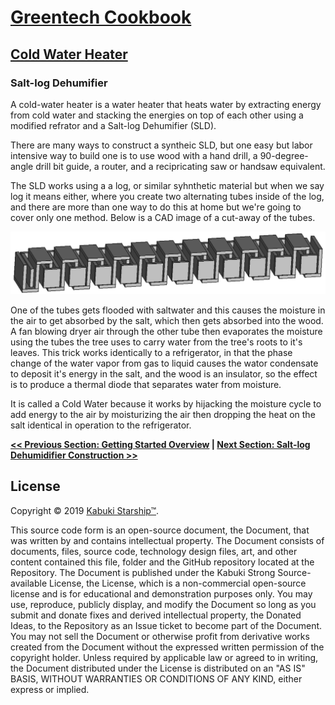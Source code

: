 # [Greentech Cookbook](../../readme.md)

## [Cold Water Heater](../)

### Salt-log Dehumifier

A cold-water heater is a water heater that heats water by extracting energy from cold water and stacking the energies on top of each other using a modified refrator and a Salt-log Dehumifier (SLD).

There are many ways to construct a syntheic SLD, but one easy but labor intensive way to build one is to use wood with a hand drill, a 90-degree-angle drill bit guide, a router, and a recipricating saw or handsaw equivalent.

The SLD works using a a log, or similar syhnthetic material but when we say log it means either, where you create two alternating tubes inside of the log, and there are more than one way to do this at home but we're going to cover only one method. Below is a CAD image of a cut-away of the tubes.

![Salt-log Dehumifier Tubes CAD model cut-away.](tubes.png)

One of the tubes gets flooded with saltwater and this causes the moisture in the air to get absorbed by the salt, which then gets absorbed into the wood. A fan blowing dryer air through the other tube then evaporates the moisture using the tubes the tree uses to carry water from the tree's roots to it's leaves. This trick works identically to a refrigerator, in that the phase change of the water vapor from gas to liquid causes the wator condensate to deposit it's energy in the salt, and the wood is an insulator, so the effect is to produce a thermal diode that separates water from moisture.

It is called a Cold Water because it works by hijacking the moisture cycle to add energy to the air by moisturizing the air then dropping the heat on the salt identical in operation to the refrigerator.

**[<< Previous Section: Getting Started Overview](../) | [Next Section: Salt-log Dehumidifier Construction >>](.md)**

## License

Copyright © 2019 [Kabuki Starship™](kabukistarship.com).

This source code form is an open-source document, the Document, that was written by and contains intellectual property. The Document consists of documents, files, source code, technology design files, art, and other content contained this file, folder and the GitHub repository located at the Repository. The Document is published under the Kabuki Strong Source-available License, the License, which is a non-commercial open-source license and is for educational and demonstration purposes only. You may use, reproduce, publicly display, and modify the Document so long as you submit and donate fixes and derived intellectual property, the Donated Ideas, to the Repository as an Issue ticket to become part of the Document. You may not sell the Document or otherwise profit from derivative works created from the Document without the expressed written permission of the copyright holder. Unless required by applicable law or agreed to in writing, the Document distributed under the License is distributed on an "AS IS" BASIS, WITHOUT WARRANTIES OR CONDITIONS OF ANY KIND, either express or implied.
